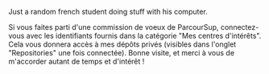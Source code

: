 Just a random french student doing stuff with his computer.

Si vous faites parti d'une commission de voeux de ParcourSup, connectez-vous avec les identifiants fournis dans la catégorie "Mes centres d'intérêts". Cela vous donnera accès à mes dépôts privés (visibles dans l'onglet "Repositories" une fois connectée). Bonne visite, et merci à vous de m'accorder autant de temps et d'intérêt !
